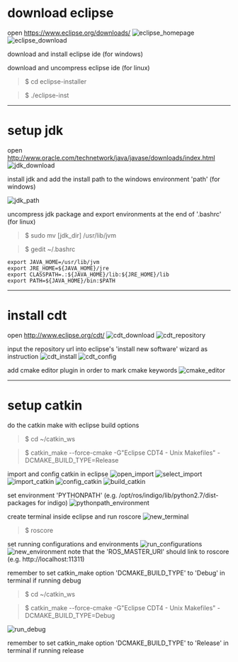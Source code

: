 # download eclipse

open <https://www.eclipse.org/downloads/>
![eclipse_homepage](https://raw.githubusercontent.com/ouiyeah/eclipse/master/img/eclipse_homepage.png "eclipse_homepage")
![eclipse_download](https://raw.githubusercontent.com/ouiyeah/eclipse/master/img/eclipse_download.png "eclipse_download")

download and install eclipse ide (for windows)

download and uncompress eclipse ide (for linux)

>$ cd eclipse-installer

>$ ./eclipse-inst

***
# setup jdk

open <http://www.oracle.com/technetwork/java/javase/downloads/index.html>
![jdk_download](https://raw.githubusercontent.com/ouiyeah/eclipse/master/img/jdk_download.png "jdk_download")

install jdk and add the install path to the windows environment 'path' (for windows)

![jdk_path](https://raw.githubusercontent.com/ouiyeah/eclipse/master/img/jdk_path.png "jdk_path")

uncompress jdk package and export environments at the end of '.bashrc' (for linux)

>$ sudo mv [jdk_dir] /usr/lib/jvm

>$ gedit ~/.bashrc

    export JAVA_HOME=/usr/lib/jvm
    export JRE_HOME=${JAVA_HOME}/jre
    export CLASSPATH=.:${JAVA_HOME}/lib:${JRE_HOME}/lib
    export PATH=${JAVA_HOME}/bin:$PATH

***
# install cdt

open <http://www.eclipse.org/cdt/>
![cdt_download](https://raw.githubusercontent.com/ouiyeah/eclipse/master/img/cdt_download.png "cdt_download")
![cdt_repository](https://raw.githubusercontent.com/ouiyeah/eclipse/master/img/cdt_repository.png "cdt_repository")

input the repository url into eclipse's 'install new software' wizard as instruction
![cdt_install](https://raw.githubusercontent.com/ouiyeah/eclipse/master/img/cdt_install.png "cdt_install")
![cdt_config](https://raw.githubusercontent.com/ouiyeah/eclipse/master/img/cdt_config.png "cdt_config")

add cmake editor plugin in order to mark cmake keywords
![cmake_editor](https://raw.githubusercontent.com/ouiyeah/eclipse/master/img/cmake_editor.png "cmake_editor")

***
# setup catkin

do the catkin make with eclipse build options

>$ cd ~/catkin_ws

>$ catkin_make --force-cmake -G"Eclipse CDT4 - Unix Makefiles" -DCMAKE_BUILD_TYPE=Release

import and config catkin in eclipse
![open_import](https://raw.githubusercontent.com/ouiyeah/eclipse/master/img/open_import.png "open_import")
![select_import](https://raw.githubusercontent.com/ouiyeah/eclipse/master/img/select_import.png "select_import")
![import_catkin](https://raw.githubusercontent.com/ouiyeah/eclipse/master/img/import_catkin.png "import_catkin")
![config_catkin](https://raw.githubusercontent.com/ouiyeah/eclipse/master/img/config_catkin.png "config_catkin")
![build_catkin](https://raw.githubusercontent.com/ouiyeah/eclipse/master/img/build_catkin.png "build_catkin")

set environment 'PYTHONPATH' (e.g. /opt/ros/indigo/lib/python2.7/dist-packages for indigo)
![pythonpath_environment](https://raw.githubusercontent.com/ouiyeah/eclipse/master/img/pythonpath_environment.png "pythonpath_environment")

create terminal inside eclipse and run roscore
![new_terminal](https://raw.githubusercontent.com/ouiyeah/eclipse/master/img/new_terminal.png "new_terminal")

>$ roscore

set running configurations and environments
![run_configurations](https://raw.githubusercontent.com/ouiyeah/eclipse/master/img/run_configurations.png "run_configurations")
![new_environment](https://raw.githubusercontent.com/ouiyeah/eclipse/master/img/new_environment.png "new_environment")
note that the 'ROS_MASTER_URI' should link to roscore (e.g. http://localhost:11311)

remember to set catkin_make option 'DCMAKE_BUILD_TYPE' to 'Debug' in terminal if running debug

>$ cd ~/catkin_ws

>$ catkin_make --force-cmake -G"Eclipse CDT4 - Unix Makefiles" -DCMAKE_BUILD_TYPE=Debug

![run_debug](https://raw.githubusercontent.com/ouiyeah/eclipse/master/img/run_debug.png "run_debug")

remember to set catkin_make option 'DCMAKE_BUILD_TYPE' to 'Release' in terminal if running release
